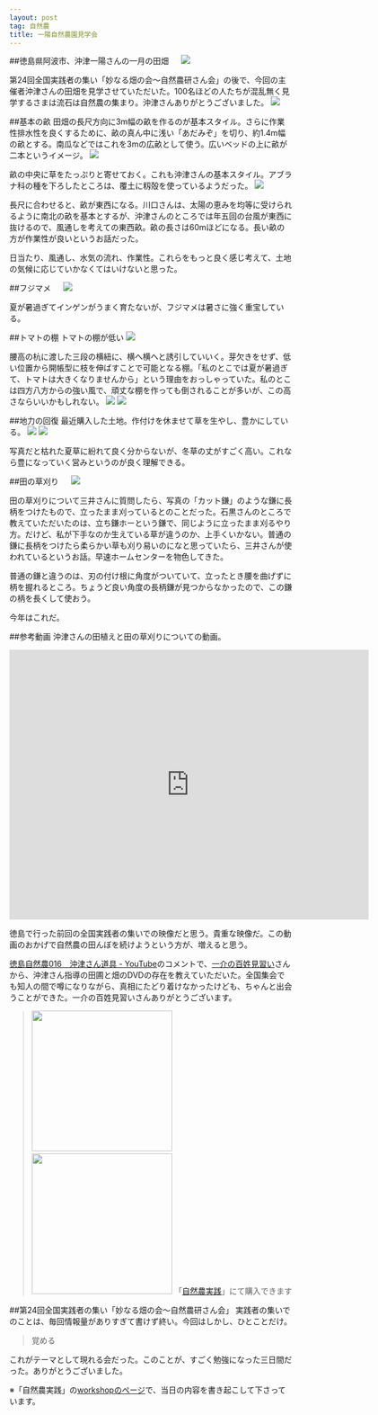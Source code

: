```yaml
---
layout: post
tag: 自然農
title: 一陽自然農園見学会
---
```

##徳島県阿波市、沖津一陽さんの一月の田畑
　
![](https://c2.staticflickr.com/2/1640/23971643373_3b6661e638.jpg)


第24回全国実践者の集い「妙なる畑の会〜自然農研さん会」の後で、今回の主催者沖津さんの田畑を見学させていただいた。100名ほどの人たちが混乱無く見学するさまは流石は自然農の集まり。沖津さんありがとうございました。
![](https://c2.staticflickr.com/2/1453/24302906240_3b4d78a241.jpg)


##基本の畝
田畑の長尺方向に3m幅の畝を作るのが基本スタイル。さらに作業性排水性を良くするために、畝の真ん中に浅い「あだみぞ」を切り、約1.4m幅の畝とする。南瓜などではこれを3mの広畝として使う。広いベッドの上に畝が二本というイメージ。
![](https://c2.staticflickr.com/2/1490/24516200041_4008a6b236.jpg)

畝の中央に草をたっぷりと寄せておく。これも沖津さんの基本スタイル。アブラナ科の種を下ろしたところは、覆土に籾殻を使っているようだった。
![](https://c2.staticflickr.com/2/1653/24572285956_da55f0ed44.jpg)

長尺に合わせると、畝が東西になる。川口さんは、太陽の恵みを均等に受けられるように南北の畝を基本とするが、沖津さんのところでは年五回の台風が東西に抜けるので、風通しを考えての東西畝。畝の長さは60mほどになる。長い畝の方が作業性が良いというお話だった。

日当たり、風通し、水気の流れ、作業性。これらをもっと良く感じ考えて、土地の気候に応じていかなくてはいけないと思った。


##フジマメ
　
![](https://c2.staticflickr.com/2/1625/23970296234_5ebdc42886.jpg)

夏が暑過ぎてインゲンがうまく育たないが、フジマメは暑さに強く重宝している。

##トマトの棚
トマトの棚が低い
![](https://c2.staticflickr.com/2/1581/23971644883_19dff09451.jpg)

腰高の杭に渡した三段の横紐に、横へ横へと誘引していいく。芽欠きをせず、低い位置から開帳型に枝を伸ばすことで可能となる棚。「私のとこでは夏が暑過ぎて、トマトは大きくなりませんから」という理由をおっしゃっていた。私のとこは四方八方からの強い風で、頑丈な棚を作っても倒されることが多いが、この高さならいいかもしれない。
![](https://c2.staticflickr.com/2/1640/24490121452_1e2995b509.jpg)
![](https://c2.staticflickr.com/2/1691/24490122722_47051d3ecf.jpg)

##地力の回復
最近購入した土地。作付けを休ませて草を生やし、豊かにしている。
![](https://c2.staticflickr.com/2/1614/24598430425_a621b8cb1f.jpg)
![](https://c2.staticflickr.com/2/1665/24598433255_501aeb70b2.jpg)

写真だと枯れた夏草に紛れて良く分からないが、冬草の丈がすごく高い。これなら豊になっていく営みというのが良く理解できる。

##田の草刈り
　
![](https://c2.staticflickr.com/2/1599/24230674569_3f6979f93a.jpg)

田の草刈りについて三井さんに質問したら、写真の「カット鎌」のような鎌に長柄をつけたもので、立ったまま刈っているとのことだった。石黒さんのところで教えていただいたのは、立ち鎌ホーという鎌で、同じように立ったまま刈るやり方。だけど、私が下手なのか生えている草が違うのか、上手くいかない。普通の鎌に長柄をつけたら柔らかい草も刈り易いのになと思っていたら、三井さんが使われているというお話。早速ホームセンターを物色してきた。

普通の鎌と違うのは、刃の付け根に角度がついていて、立ったとき腰を曲げずに柄を握れるところ。ちょうど良い角度の長柄鎌が見つからなかったので、この鎌の柄を長くして使おう。

今年はこれだ。

##参考動画
沖津さんの田植えと田の草刈りについての動画。
<iframe width="640" height="480" src="https://www.youtube.com/embed/lPE8sL1UaQ4?rel=0" frameborder="0" allowfullscreen></iframe>

徳島で行った前回の全国実践者の集いでの映像だと思う。貴重な映像だ。この動画のおかげで自然農の田んぼを続けようという方が、増えると思う。

[徳島自然農016　沖津さん道具 - YouTube](https://www.youtube.com/watch?v=lPE8sL1UaQ4)のコメントで、[一介の百姓見習い](https://www.youtube.com/channel/UCxz055G5MrKrs4NQC7jvEhQ)さんから、沖津さん指導の田圃と畑のDVDの存在を教えていただいた。全国集会でも知人の間で噂になりながら、真相にたどり着けなかったけども、ちゃんと出会うことができた。一介の百姓見習いさんありがとうございます。

><img src="http://www1.linkclub.or.jp/%7Eamal/images/dvd.jpg" width="250px"/>　<img src="http://www1.linkclub.or.jp/%7Eamal/images/dvdi.jpg" width="250px"/>
>「[自然農実践](http://www1.linkclub.or.jp/~amal/workshop.html)」にて購入できます


##第24回全国実践者の集い「妙なる畑の会〜自然農研さん会」
実践者の集いでのことは、毎回情報量がありすぎて書けず終い。今回はしかし、ひとことだけ。

>覚める

これがテーマとして現れる会だった。このことが、すごく勉強になった三日間だった。ありがとうございました。


※「自然農実践」の[workshopのページ](http://www1.linkclub.or.jp/~amal/workshop2016-1.html)で、当日の内容を書き起こして下さっています。

